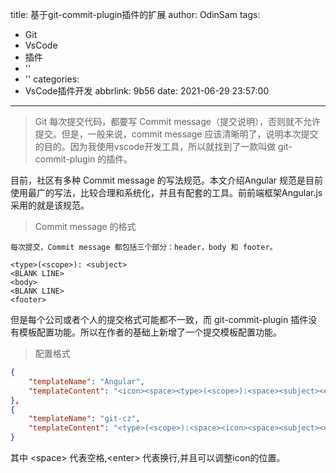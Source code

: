 title: 基于git-commit-plugin插件的扩展
author: OdinSam
tags:
  - Git
  - VsCode
  - 插件
  - ''
  - ''
categories:
  - VsCode插件开发
abbrlink: 9b56
date: 2021-06-29 23:57:00
---
> Git 每次提交代码，都要写 Commit message（提交说明），否则就不允许提交。但是，一般来说，commit message 应该清晰明了，说明本次提交的目的。因为我使用vscode开发工具，所以就找到了一款叫做 git-commit-plugin 的插件。

<!--more-->

目前，社区有多种 Commit message 的写法规范。本文介绍Angular 规范是目前使用最广的写法，比较合理和系统化，并且有配套的工具。前前端框架Angular.js采用的就是该规范。

> Commit message 的格式

	每次提交，Commit message 都包括三个部分：header，body 和 footer。

```text
<type>(<scope>): <subject>
<BLANK LINE>
<body>
<BLANK LINE>
<footer>
```
但是每个公司或者个人的提交格式可能都不一致，而 git-commit-plugin 插件没有模板配置功能。所以在作者的基础上新增了一个提交模板配置功能。

> 配置格式

```json
{
    "templateName": "Angular",
    "templateContent": "<icon><space><type>(<scope>):<space><subject><enter><body><enter><footer>"
},
{
    "templateName": "git-cz",
    "templateContent": "<type>(<scope>):<space><icon><space><subject><enter><body><enter><footer>"
}
```

其中 &lt;space&gt; 代表空格,&lt;enter&gt; 代表换行,并且可以调整icon的位置。

